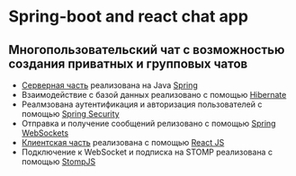 # Spring-boot and react chat app
## Многопользовательский чат с возможностью создания приватных и групповых чатов

* [Серверная часть](server/) реализована на Java [Spring](https://spring.io/projects/spring-framework/)
* Взаимодействие с базой данных реализовано с помощью [Hibernate](https://hibernate.org/)
* Реалмзована аутентификация и авторизация пользователей с помощью [Spring Security](https://docs.spring.io/spring-security/reference/index.html)
* Отправка и получение сообщений релизовано с помощью [Spring WebSockets](https://docs.spring.io/spring-framework/reference/web/webflux-websocket.html)
* [Клиентская часть](client/) реализована с помощью [React JS](https://github.com/dawvvlad/spring-boot-react-chat-app/tree/master/client)
* Подключение к WebSocket и подписка на STOMP реализована с помощью [StompJS](https://stomp-js.github.io/)
